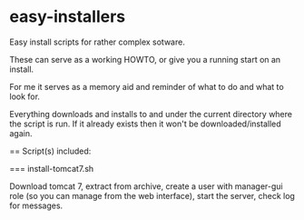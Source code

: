# easy-installers
Easy install scripts for rather complex sotware.

These can serve as a working HOWTO,
or give you a running start on an install.

For me it serves as a memory aid and reminder of what to do and what
to look for.

Everything downloads and installs to and under the current directory
where the script is run.
If it already exists then it won't be downloaded/installed again.


== Script(s) included:

=== install-tomcat7.sh

Download tomcat 7,
extract from archive,
create a user with manager-gui role (so you can manage from the web interface),
start the server,
check log for messages.


